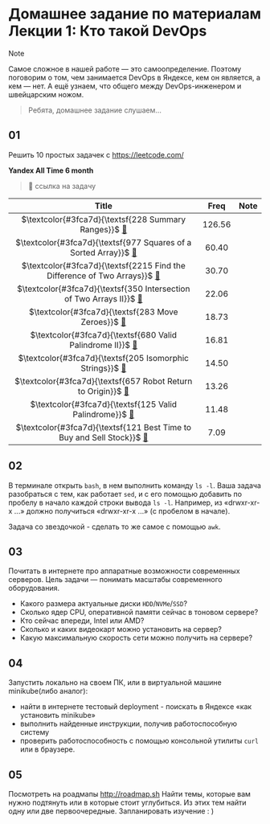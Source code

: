 # Домашнее задание по материалам Лекции 1: Кто такой DevOps
> [!NOTE]
> Самое сложное в нашей работе — это самоопределение. Поэтому поговорим о том, чем занимается DevOps в Яндексе, кем он является, а кем — нет. А ещё узнаем, что общего между DevOps-инженером и швейцарским ножом.

> Ребята, домашнее задание слушаем...

## 01 
Решить 10 простых задачек с https://leetcode.com/

**Yandex All Time 6 month**
> 🔗 ссылка на задачу

|                                                                    Title                                                                     |  Freq  | Note |     
|:--------------------------------------------------------------------------------------------------------------------------------------------:|:------:|:----:|
|                    $\textcolor{#3fca7d}{\textsf{228 Summary Ranges}}$ [🔗](https://leetcode.com/problems/summary-ranges)                     | 126.56 |      |                 
|         $\textcolor{#3fca7d}{\textsf{977 Squares of a Sorted Array}}$ [🔗](https://leetcode.com/problems/squares-of-a-sorted-array)          | 60.40  |      |
| $\textcolor{#3fca7d}{\textsf{2215 Find the Difference of Two Arrays}}$ [🔗](https://leetcode.com/problems/find-the-difference-of-two-arrays) | 30.70  |      |
|     $\textcolor{#3fca7d}{\textsf{350	Intersection of Two Arrays II}}$ [🔗](https://leetcode.com/problems/intersection-of-two-arrays-ii)      | 22.06  |      |
|                      $\textcolor{#3fca7d}{\textsf{283	Move Zeroes}}$ [🔗](https://leetcode.com/problems/move-zeroes) 		                      | 18.73  |      |
|              $\textcolor{#3fca7d}{\textsf{680	Valid Palindrome II}}$ [🔗](https://leetcode.com/problems/valid-palindrome-ii) 	               | 16.81  |      |
|                $\textcolor{#3fca7d}{\textsf{205	Isomorphic Strings}}$ [🔗](https://leetcode.com/problems/isomorphic-strings)                 | 14.50  |      |
|           $\textcolor{#3fca7d}{\textsf{657	Robot Return to Origin}}$ [🔗](https://leetcode.com/problems/robot-return-to-origin   )           | 13.26  |      |
|                $\textcolor{#3fca7d}{\textsf{125	Valid Palindrome}}$ [🔗](https://leetcode.com/problems/valid-palindrome     )                | 11.48  |      |
|   $\textcolor{#3fca7d}{\textsf{121	Best Time to Buy and Sell Stock}}$ [🔗]( https://leetcode.com/problems/best-time-to-buy-and-sell-stock)   |  7.09  |      |

## 02 
В терминале открыть `bash`, в нем выполнить команду `ls -l`. 
Ваша задача разобраться с тем, как работает `sed`, 
и с его помощью добавить по пробелу в начало каждой строки вывода `ls -l`. 
Например, из «drwxr-xr-x ...» должно получиться «drwxr-xr-x ...» (с пробелом в начале). 

Задача со звездочкой - сделать то же самое с помощью `awk`. 

## 03 
Почитать в интернете про аппаратные возможности современных серверов. 
Цель задачи — понимать масштабы современного оборудования. 
- Какого размера актуальные диски `HDD`/`NVMe`/`SSD`?
- Сколько ядер CPU, оперативной памяти сейчас в тоновом сервере?
- Кто сейчас впереди, Intel или AMD?
- Сколько и каких видеокарт можно установить на сервер?
- Какую максимальную скорость сети можно получить на сервере?

## 04
Запустить локально на своем ПК, или в виртуальной машине minikube(либо аналог):
- найти в интернете тестовый deployment - поискать в Яндексе «как установить minikube» 
- выполнить найденные инструкции, получив работоспособную систему
- проверить работоспособность с помощью консольной утилиты `curl` или в браузере. 

## 05 
Посмотреть на роадмапы http://roadmap.sh
Найти темы, которые вам нужно подтянуть или в которые стоит углубиться. Из этих тем найти одну или две первоочередные. Запланировать изучение : ) 
